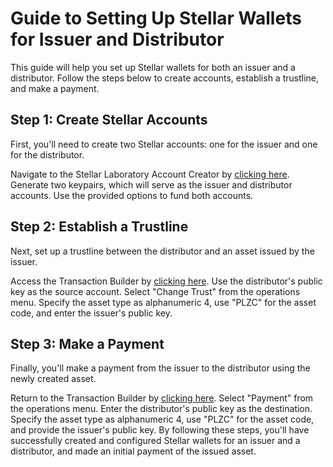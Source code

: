 # Guide to Setting Up Stellar Wallets for Issuer and Distributor
This guide will help you set up Stellar wallets for both an issuer and a distributor. Follow the steps below to create accounts, establish a trustline, and make a payment.

## Step 1: Create Stellar Accounts
First, you'll need to create two Stellar accounts: one for the issuer and one for the distributor.

Navigate to the Stellar Laboratory Account Creator by [clicking here](https://laboratory.stellar.org/#account-creator?network=test).
Generate two keypairs, which will serve as the issuer and distributor accounts.
Use the provided options to fund both accounts.

## Step 2: Establish a Trustline
Next, set up a trustline between the distributor and an asset issued by the issuer.

Access the Transaction Builder by [clicking here](https://laboratory.stellar.org/#txbuilder?params=eyJhdHRyaWJ1dGVzIjp7ImZlZSI6IjEwMCIsImJhc2VGZWUiOiIxMDAiLCJtaW5GZWUiOiIxMDAifSwiZmVlQnVtcEF0dHJpYnV0ZXMiOnsibWF4RmVlIjoiMTAwIn19&network=test).
Use the distributor's public key as the source account.
Select "Change Trust" from the operations menu.
Specify the asset type as alphanumeric 4, use "PLZC" for the asset code, and enter the issuer's public key.

## Step 3: Make a Payment
Finally, you'll make a payment from the issuer to the distributor using the newly created asset.

Return to the Transaction Builder by [clicking here](https://laboratory.stellar.org/#txbuilder?params=eyJhdHRyaWJ1dGVzIjp7ImZlZSI6IjEwMCIsImJhc2VGZWUiOiIxMDAiLCJtaW5GZWUiOiIxMDAifSwiZmVlQnVtcEF0dHJpYnV0ZXMiOnsibWF4RmVlIjoiMTAwIn19&network=test).
Select "Payment" from the operations menu.
Enter the distributor's public key as the destination.
Specify the asset type as alphanumeric 4, use "PLZC" for the asset code, and provide the issuer's public key.
By following these steps, you'll have successfully created and configured Stellar wallets for an issuer and a distributor, and made an initial payment of the issued asset.
